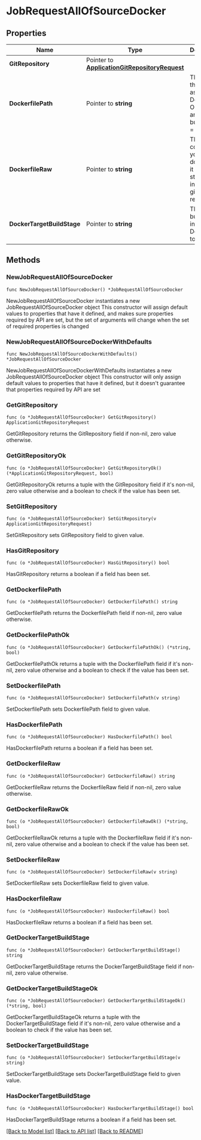 # JobRequestAllOfSourceDocker

## Properties

Name | Type | Description | Notes
------------ | ------------- | ------------- | -------------
**GitRepository** | Pointer to [**ApplicationGitRepositoryRequest**](ApplicationGitRepositoryRequest.md) |  | [optional] 
**DockerfilePath** | Pointer to **string** | The path of the associated Dockerfile. Only if you are using build_mode &#x3D; DOCKER | [optional] 
**DockerfileRaw** | Pointer to **string** | The content of your dockerfile if it is not stored inside your git repository | [optional] 
**DockerTargetBuildStage** | Pointer to **string** | The target build stage in the Dockerfile to build | [optional] 

## Methods

### NewJobRequestAllOfSourceDocker

`func NewJobRequestAllOfSourceDocker() *JobRequestAllOfSourceDocker`

NewJobRequestAllOfSourceDocker instantiates a new JobRequestAllOfSourceDocker object
This constructor will assign default values to properties that have it defined,
and makes sure properties required by API are set, but the set of arguments
will change when the set of required properties is changed

### NewJobRequestAllOfSourceDockerWithDefaults

`func NewJobRequestAllOfSourceDockerWithDefaults() *JobRequestAllOfSourceDocker`

NewJobRequestAllOfSourceDockerWithDefaults instantiates a new JobRequestAllOfSourceDocker object
This constructor will only assign default values to properties that have it defined,
but it doesn't guarantee that properties required by API are set

### GetGitRepository

`func (o *JobRequestAllOfSourceDocker) GetGitRepository() ApplicationGitRepositoryRequest`

GetGitRepository returns the GitRepository field if non-nil, zero value otherwise.

### GetGitRepositoryOk

`func (o *JobRequestAllOfSourceDocker) GetGitRepositoryOk() (*ApplicationGitRepositoryRequest, bool)`

GetGitRepositoryOk returns a tuple with the GitRepository field if it's non-nil, zero value otherwise
and a boolean to check if the value has been set.

### SetGitRepository

`func (o *JobRequestAllOfSourceDocker) SetGitRepository(v ApplicationGitRepositoryRequest)`

SetGitRepository sets GitRepository field to given value.

### HasGitRepository

`func (o *JobRequestAllOfSourceDocker) HasGitRepository() bool`

HasGitRepository returns a boolean if a field has been set.

### GetDockerfilePath

`func (o *JobRequestAllOfSourceDocker) GetDockerfilePath() string`

GetDockerfilePath returns the DockerfilePath field if non-nil, zero value otherwise.

### GetDockerfilePathOk

`func (o *JobRequestAllOfSourceDocker) GetDockerfilePathOk() (*string, bool)`

GetDockerfilePathOk returns a tuple with the DockerfilePath field if it's non-nil, zero value otherwise
and a boolean to check if the value has been set.

### SetDockerfilePath

`func (o *JobRequestAllOfSourceDocker) SetDockerfilePath(v string)`

SetDockerfilePath sets DockerfilePath field to given value.

### HasDockerfilePath

`func (o *JobRequestAllOfSourceDocker) HasDockerfilePath() bool`

HasDockerfilePath returns a boolean if a field has been set.

### GetDockerfileRaw

`func (o *JobRequestAllOfSourceDocker) GetDockerfileRaw() string`

GetDockerfileRaw returns the DockerfileRaw field if non-nil, zero value otherwise.

### GetDockerfileRawOk

`func (o *JobRequestAllOfSourceDocker) GetDockerfileRawOk() (*string, bool)`

GetDockerfileRawOk returns a tuple with the DockerfileRaw field if it's non-nil, zero value otherwise
and a boolean to check if the value has been set.

### SetDockerfileRaw

`func (o *JobRequestAllOfSourceDocker) SetDockerfileRaw(v string)`

SetDockerfileRaw sets DockerfileRaw field to given value.

### HasDockerfileRaw

`func (o *JobRequestAllOfSourceDocker) HasDockerfileRaw() bool`

HasDockerfileRaw returns a boolean if a field has been set.

### GetDockerTargetBuildStage

`func (o *JobRequestAllOfSourceDocker) GetDockerTargetBuildStage() string`

GetDockerTargetBuildStage returns the DockerTargetBuildStage field if non-nil, zero value otherwise.

### GetDockerTargetBuildStageOk

`func (o *JobRequestAllOfSourceDocker) GetDockerTargetBuildStageOk() (*string, bool)`

GetDockerTargetBuildStageOk returns a tuple with the DockerTargetBuildStage field if it's non-nil, zero value otherwise
and a boolean to check if the value has been set.

### SetDockerTargetBuildStage

`func (o *JobRequestAllOfSourceDocker) SetDockerTargetBuildStage(v string)`

SetDockerTargetBuildStage sets DockerTargetBuildStage field to given value.

### HasDockerTargetBuildStage

`func (o *JobRequestAllOfSourceDocker) HasDockerTargetBuildStage() bool`

HasDockerTargetBuildStage returns a boolean if a field has been set.


[[Back to Model list]](../README.md#documentation-for-models) [[Back to API list]](../README.md#documentation-for-api-endpoints) [[Back to README]](../README.md)


